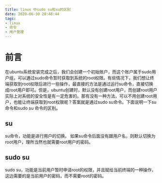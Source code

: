 ```yaml
---
title: linux 中sudo su和su的区别
date: 2020-06-30 20:48:44
tags:
- linux
- 命令
- 用户管理
---
```


# 前言
在ubuntu系统安装完成之后，我们会创建一个初始账户，而这个账户属于sudo用户组，可以通过sudo命令暂时获取到系统的root权限。有些情况下，我们想让终端获取到root权限后进行一些操作，最直接的方法是通过运行su命令，直接切换成root用户即可。但是，ubuntu创建时，默认没有创建root用户，而创建root用户实际上对系统的安全性是有一定危害的。那有没有一种方法，可以不用创建root用户，也能让终端获取到root权限呢？答案就是通过sudo su命令。下面说明一下su命令和sudo su 命令的区别。

## su
su命令，功能是进行用户的切换。
如果su命令后面没有跟用户名，则默认切换为root用户，理所当然也就需要root用户的密码。

## sudo su
sudo su，功能是当前用户暂时申请root的权限，并且赋给当前终端的一种操作，这边需要的是当前用户的密码，而不需要root的密码。
